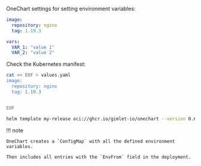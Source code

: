 OneChart settings for setting environment variables:

```yaml
image:
  repository: nginx
  tag: 1.19.3

vars:
  VAR_1: "value 1"
  VAR_2: "value 2"
```

Check the Kubernetes manifest:

```bash
cat << EOF > values.yaml
image:
  repository: nginx
  tag: 1.19.3


EOF

helm template my-release oci://ghcr.io/gimlet-io/onechart --version 0.65.0-rc.1 -f values.yaml
```

!!! note

    OneChart creates a `ConfigMap` with all the defined environment variables.

    Then includes all entries with the `EnvFrom` field in the deployment.
